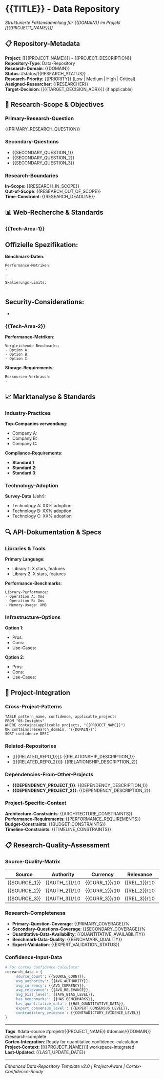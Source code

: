 # {{TITLE}} - Data Repository

*Strukturierte Faktensammlung für {{DOMAIN}} im Projekt [[{{PROJECT_NAME}}]]*

## 📋 **Repository-Metadata**
**Project**: [[{{PROJECT_NAME}}]] - {{PROJECT_DESCRIPTION}}  
**Repository-Type**: Data-Repository  
**Research-Domain**: {{DOMAIN}}  
**Status**: #status/{{RESEARCH_STATUS}}  
**Research-Priority**: {{PRIORITY}} (Low | Medium | High | Critical)  
**Assigned-Researcher**: {{RESEARCHER}}  
**Target-Decision**: [[{{TARGET_DECISION_ADR}}]] (if applicable)

## 🎯 **Research-Scope & Objectives**

### **Primary-Research-Question**
{{PRIMARY_RESEARCH_QUESTION}}

### **Secondary-Questions**
- {{SECONDARY_QUESTION_1}}
- {{SECONDARY_QUESTION_2}}
- {{SECONDARY_QUESTION_3}}

### **Research-Boundaries**
**In-Scope**: {{RESEARCH_IN_SCOPE}}  
**Out-of-Scope**: {{RESEARCH_OUT_OF_SCOPE}}  
**Time-Constraint**: {{RESEARCH_DEADLINE}}

## 📊 Web-Recherche & Standards

### {{Tech-Area-1}}
**Offizielle Spezifikation**: 
- 

**Benchmark-Daten**:
```
Performance-Metriken:
- 
- 

Skalierungs-Limits:
- 
```

**Security-Considerations**:
- 
- 

### {{Tech-Area-2}}
**Performance-Metriken**:
```
Vergleichende Benchmarks:
- Option A: 
- Option B: 
- Option C: 
```

**Storage-Requirements**:
```
Ressourcen-Verbrauch:
- 
```

## 📈 Marktanalyse & Standards

### Industry-Practices
**Top-Companies verwendung**:
- Company A: 
- Company B: 
- Company C: 

**Compliance-Requirements**:
- **Standard 1**: 
- **Standard 2**: 
- **Standard 3**: 

### Technology-Adoption
**Survey-Data** (Jahr):
- Technology A: XX% adoption
- Technology B: XX% adoption  
- Technology C: XX% adoption

## 🔍 API-Dokumentation & Specs

### Libraries & Tools
**Primary Language**:
- Library 1: X stars, features
- Library 2: X stars, features

**Performance-Benchmarks**:
```
Library-Performance:
- Operation A: Xms
- Operation B: Xms
- Memory-Usage: XMB
```

### Infrastructure-Options
**Option 1**:
- Pros: 
- Cons: 
- Use-Cases: 

**Option 2**:
- Pros: 
- Cons: 
- Use-Cases: 

## 🔗 **Project-Integration**

### **Cross-Project-Patterns**
```dataview
TABLE pattern_name, confidence, applicable_projects
FROM "05-Insights"
WHERE contains(applicable_projects, "{{PROJECT_NAME}}")
OR contains(research_domain, "{{DOMAIN}}")
SORT confidence DESC
```

### **Related-Repositories**
- [[{{RELATED_REPO_1}}]]: {{RELATIONSHIP_DESCRIPTION_1}}
- [[{{RELATED_REPO_2}}]]: {{RELATIONSHIP_DESCRIPTION_2}}

### **Dependencies-From-Other-Projects**
- **{{DEPENDENCY_PROJECT_1}}**: {{DEPENDENCY_DESCRIPTION_1}}
- **{{DEPENDENCY_PROJECT_2}}**: {{DEPENDENCY_DESCRIPTION_2}}

### **Project-Specific-Context**
**Architecture-Constraints**: {{ARCHITECTURE_CONSTRAINTS}}  
**Performance-Requirements**: {{PERFORMANCE_REQUIREMENTS}}  
**Budget-Constraints**: {{BUDGET_CONSTRAINTS}}  
**Timeline-Constraints**: {{TIMELINE_CONSTRAINTS}}

## 📋 **Research-Quality-Assessment**

### **Source-Quality-Matrix**
| Source | Authority | Currency | Relevance | Bias-Level | Weight |
|--------|-----------|----------|-----------|------------|--------|
| {{SOURCE_1}} | {{AUTH_1}}/10 | {{CURR_1}}/10 | {{REL_1}}/10 | {{BIAS_1}}/10 | {{WEIGHT_1}} |
| {{SOURCE_2}} | {{AUTH_2}}/10 | {{CURR_2}}/10 | {{REL_2}}/10 | {{BIAS_2}}/10 | {{WEIGHT_2}} |
| {{SOURCE_3}} | {{AUTH_3}}/10 | {{CURR_3}}/10 | {{REL_3}}/10 | {{BIAS_3}}/10 | {{WEIGHT_3}} |

### **Research-Completeness**
- **Primary-Question-Coverage**: {{PRIMARY_COVERAGE}}% 
- **Secondary-Questions-Coverage**: {{SECONDARY_COVERAGE}}%
- **Quantitative-Data-Availability**: {{QUANTITATIVE_AVAILABILITY}}
- **Benchmark-Data-Quality**: {{BENCHMARK_QUALITY}}
- **Expert-Validation**: {{EXPERT_VALIDATION_STATUS}}

### **Confidence-Input-Data**
```python
# For Cortex Confidence Calculator
research_data = {
    'source_count': {{SOURCE_COUNT}},
    'avg_authority': {{AVG_AUTHORITY}},
    'avg_currency': {{AVG_CURRENCY}}, 
    'avg_relevance': {{AVG_RELEVANCE}},
    'avg_bias_level': {{AVG_BIAS_LEVEL}},
    'has_benchmarks': {{HAS_BENCHMARKS}},
    'has_quantitative_data': {{HAS_QUANTITATIVE_DATA}},
    'expert_consensus_level': {{EXPERT_CONSENSUS_LEVEL}},
    'contradictory_evidence': {{CONTRADICTORY_EVIDENCE_LEVEL}}
}
```

---
**Tags**: #data-source #projekt/{{PROJECT_NAME}} #domain/{{DOMAIN}} #research-complete  
**Cortex-Integration**: Ready for quantitative confidence-calculation  
**Project-Context**: [[{{PROJECT_NAME}}]] workspace-integrated  
**Last-Updated**: {{LAST_UPDATE_DATE}}

---
*Enhanced Data-Repository Template v2.0 | Project-Aware | Cortex-Confidence-Ready*
